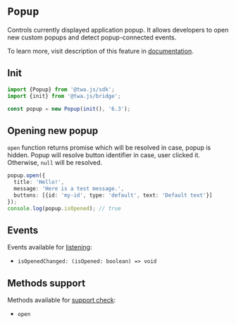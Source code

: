 # `Popup`

Controls currently displayed application popup. It allows developers to open new
custom popups and detect popup-connected events.

To learn more, visit description of this feature
in [documentation](../../../features/popup).

## Init

```typescript
import {Popup} from '@twa.js/sdk';
import {init} from '@twa.js/bridge';

const popup = new Popup(init(), '6.3');
```

## Opening new popup

`open` function returns promise which will be resolved in case, popup is hidden.
Popup will resolve button identifier in case, user clicked it. Otherwise,
`null` will be resolved.

```typescript
popup.open({
  title: 'Hello!',
  message: 'Here is a test message.',
  buttons: [{id: 'my-id', type: 'default', text: 'Default text'}]
});
console.log(popup.isOpened); // true
```

## Events

Events available for [listening](../about#events):

- `isOpenedChanged: (isOpened: boolean) => void`

## Methods support

Methods available for [support check](../about#methods-support):

- `open`